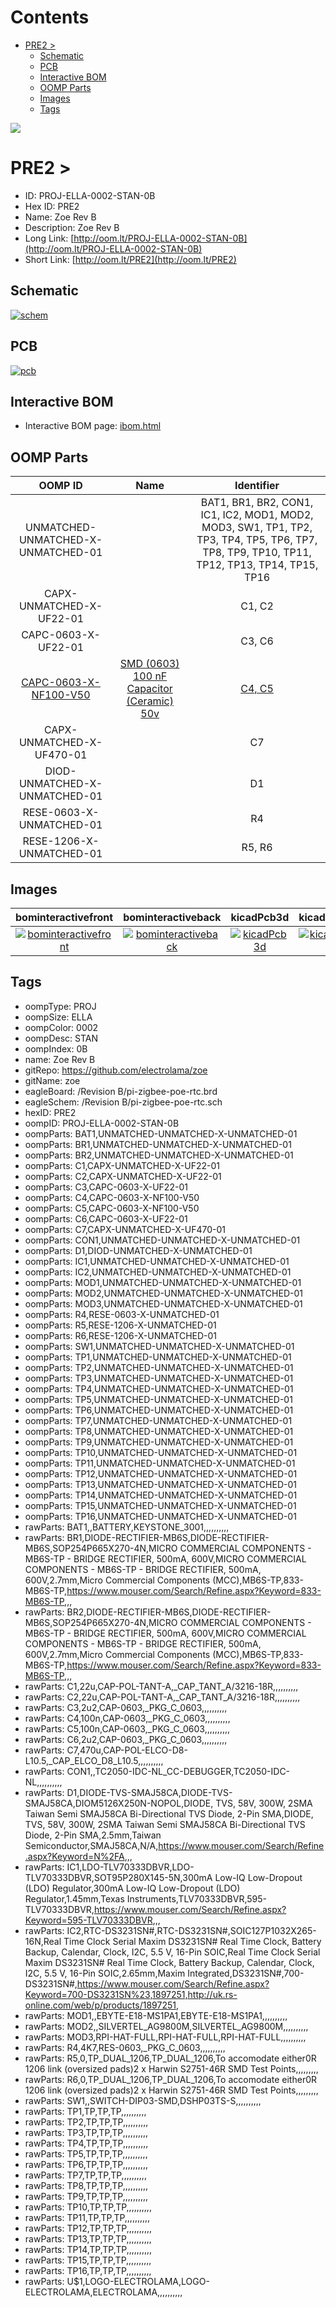 



Contents
========

* [PRE2 > ](#pre2--)
	* [Schematic](#schematic)
	* [PCB](#pcb)
	* [Interactive BOM](#interactive-bom)
	* [OOMP Parts](#oomp-parts)
	* [Images](#images)
	* [Tags](#tags)
  
![][im]
# PRE2 > 

- ID: PROJ-ELLA-0002-STAN-0B
- Hex ID: PRE2
- Name: Zoe Rev B
- Description: Zoe Rev B
- Long Link: [http://oom.lt/PROJ-ELLA-0002-STAN-0B](http://oom.lt/PROJ-ELLA-0002-STAN-0B)
- Short Link: [http://oom.lt/PRE2](http://oom.lt/PRE2)

## Schematic
  
[![schem](eagleSchemImage.png)](eagleSchemImage.png)
## PCB
  
[![pcb](eagleImage.png)](eagleImage.png)
## Interactive BOM

- Interactive BOM page: [ibom.html](https://htmlpreview.github.io/?https://github.com/oomlout/oomlout_OOMP_projects/blob/main/PROJ-ELLA-0002-STAN-0B/kicad/bom/ibom.html)

## OOMP Parts
  

|OOMP ID|Name|Identifier|
| :---: | :---: | :---: |
|UNMATCHED-UNMATCHED-X-UNMATCHED-01||BAT1, BR1, BR2, CON1, IC1, IC2, MOD1, MOD2, MOD3, SW1, TP1, TP2, TP3, TP4, TP5, TP6, TP7, TP8, TP9, TP10, TP11, TP12, TP13, TP14, TP15, TP16|
|CAPX-UNMATCHED-X-UF22-01||C1, C2|
|CAPC-0603-X-UF22-01||C3, C6|
|[CAPC-0603-X-NF100-V50](https://github.com/oomlout/oomlout_OOMP_parts/tree/main/CAPC-0603-X-NF100-V50/)|[SMD (0603) 100 nF Capacitor (Ceramic) 50v](https://github.com/oomlout/oomlout_OOMP_parts/tree/main/CAPC-0603-X-NF100-V50/)|[C4, C5](https://github.com/oomlout/oomlout_OOMP_parts/tree/main/CAPC-0603-X-NF100-V50/)|
|CAPX-UNMATCHED-X-UF470-01||C7|
|DIOD-UNMATCHED-X-UNMATCHED-01||D1|
|RESE-0603-X-UNMATCHED-01||R4|
|RESE-1206-X-UNMATCHED-01||R5, R6|

## Images
  
  

|bominteractivefront|bominteractiveback|kicadPcb3d|kicadPcb3dFront|kicadPcb3dBack|kicadschem|eagleImage|eagleSchemImage|
| :---: | :---: | :---: | :---: | :---: | :---: | :---: | :---: |
|[![bominteractivefront](bomFront_140.png)](bomFront.png)|[![bominteractiveback](bomBack_140.png)](bomBack.png)|[![kicadPcb3d](kicadPcb3d_140.png)](kicadPcb3d.png)|[![kicadPcb3dFront](kicadPcb3dFront_140.png)](kicadPcb3dFront.png)|[![kicadPcb3dBack](kicadPcb3dBack_140.png)](kicadPcb3dBack.png)|[![kicadschem](kicadschem_140.png)](kicadschem.png)|[![eagleImage](eagleImage_140.png)](eagleImage.png)|[![eagleSchemImage](eagleSchemImage_140.png)](eagleSchemImage.png)|

## Tags

- oompType: PROJ
- oompSize: ELLA
- oompColor: 0002
- oompDesc: STAN
- oompIndex: 0B
- name: Zoe Rev B
- gitRepo: https://github.com/electrolama/zoe
- gitName: zoe
- eagleBoard: /Revision B/pi-zigbee-poe-rtc.brd
- eagleSchem: /Revision B/pi-zigbee-poe-rtc.sch
- hexID: PRE2
- oompID: PROJ-ELLA-0002-STAN-0B
- oompParts: BAT1,UNMATCHED-UNMATCHED-X-UNMATCHED-01
- oompParts: BR1,UNMATCHED-UNMATCHED-X-UNMATCHED-01
- oompParts: BR2,UNMATCHED-UNMATCHED-X-UNMATCHED-01
- oompParts: C1,CAPX-UNMATCHED-X-UF22-01
- oompParts: C2,CAPX-UNMATCHED-X-UF22-01
- oompParts: C3,CAPC-0603-X-UF22-01
- oompParts: C4,CAPC-0603-X-NF100-V50
- oompParts: C5,CAPC-0603-X-NF100-V50
- oompParts: C6,CAPC-0603-X-UF22-01
- oompParts: C7,CAPX-UNMATCHED-X-UF470-01
- oompParts: CON1,UNMATCHED-UNMATCHED-X-UNMATCHED-01
- oompParts: D1,DIOD-UNMATCHED-X-UNMATCHED-01
- oompParts: IC1,UNMATCHED-UNMATCHED-X-UNMATCHED-01
- oompParts: IC2,UNMATCHED-UNMATCHED-X-UNMATCHED-01
- oompParts: MOD1,UNMATCHED-UNMATCHED-X-UNMATCHED-01
- oompParts: MOD2,UNMATCHED-UNMATCHED-X-UNMATCHED-01
- oompParts: MOD3,UNMATCHED-UNMATCHED-X-UNMATCHED-01
- oompParts: R4,RESE-0603-X-UNMATCHED-01
- oompParts: R5,RESE-1206-X-UNMATCHED-01
- oompParts: R6,RESE-1206-X-UNMATCHED-01
- oompParts: SW1,UNMATCHED-UNMATCHED-X-UNMATCHED-01
- oompParts: TP1,UNMATCHED-UNMATCHED-X-UNMATCHED-01
- oompParts: TP2,UNMATCHED-UNMATCHED-X-UNMATCHED-01
- oompParts: TP3,UNMATCHED-UNMATCHED-X-UNMATCHED-01
- oompParts: TP4,UNMATCHED-UNMATCHED-X-UNMATCHED-01
- oompParts: TP5,UNMATCHED-UNMATCHED-X-UNMATCHED-01
- oompParts: TP6,UNMATCHED-UNMATCHED-X-UNMATCHED-01
- oompParts: TP7,UNMATCHED-UNMATCHED-X-UNMATCHED-01
- oompParts: TP8,UNMATCHED-UNMATCHED-X-UNMATCHED-01
- oompParts: TP9,UNMATCHED-UNMATCHED-X-UNMATCHED-01
- oompParts: TP10,UNMATCHED-UNMATCHED-X-UNMATCHED-01
- oompParts: TP11,UNMATCHED-UNMATCHED-X-UNMATCHED-01
- oompParts: TP12,UNMATCHED-UNMATCHED-X-UNMATCHED-01
- oompParts: TP13,UNMATCHED-UNMATCHED-X-UNMATCHED-01
- oompParts: TP14,UNMATCHED-UNMATCHED-X-UNMATCHED-01
- oompParts: TP15,UNMATCHED-UNMATCHED-X-UNMATCHED-01
- oompParts: TP16,UNMATCHED-UNMATCHED-X-UNMATCHED-01
- rawParts: BAT1,,BATTERY,KEYSTONE_3001,,,,,,,,,,
- rawParts: BR1,DIODE-RECTIFIER-MB6S,DIODE-RECTIFIER-MB6S,SOP254P665X270-4N,MICRO COMMERCIAL COMPONENTS - MB6S-TP - BRIDGE RECTIFIER, 500mA, 600V,MICRO COMMERCIAL COMPONENTS - MB6S-TP - BRIDGE RECTIFIER, 500mA, 600V,2.7mm,Micro Commercial Components (MCC),MB6S-TP,833-MB6S-TP,https://www.mouser.com/Search/Refine.aspx?Keyword=833-MB6S-TP,,,
- rawParts: BR2,DIODE-RECTIFIER-MB6S,DIODE-RECTIFIER-MB6S,SOP254P665X270-4N,MICRO COMMERCIAL COMPONENTS - MB6S-TP - BRIDGE RECTIFIER, 500mA, 600V,MICRO COMMERCIAL COMPONENTS - MB6S-TP - BRIDGE RECTIFIER, 500mA, 600V,2.7mm,Micro Commercial Components (MCC),MB6S-TP,833-MB6S-TP,https://www.mouser.com/Search/Refine.aspx?Keyword=833-MB6S-TP,,,
- rawParts: C1,22u,CAP-POL-TANT-A,_CAP_TANT_A/3216-18R,,,,,,,,,,
- rawParts: C2,22u,CAP-POL-TANT-A,_CAP_TANT_A/3216-18R,,,,,,,,,,
- rawParts: C3,2u2,CAP-0603,_PKG_C_0603,,,,,,,,,,
- rawParts: C4,100n,CAP-0603,_PKG_C_0603,,,,,,,,,,
- rawParts: C5,100n,CAP-0603,_PKG_C_0603,,,,,,,,,,
- rawParts: C6,2u2,CAP-0603,_PKG_C_0603,,,,,,,,,,
- rawParts: C7,470u,CAP-POL-ELCO-D8-L10.5,_CAP_ELCO_D8_L10.5,,,,,,,,,,
- rawParts: CON1,,TC2050-IDC-NL_CC-DEBUGGER,TC2050-IDC-NL,,,,,,,,,,
- rawParts: D1,DIODE-TVS-SMAJ58CA,DIODE-TVS-SMAJ58CA,DIOM5126X250N-NOPOL,DIODE, TVS, 58V, 300W, 2SMA Taiwan Semi SMAJ58CA Bi-Directional TVS Diode, 2-Pin SMA,DIODE, TVS, 58V, 300W, 2SMA Taiwan Semi SMAJ58CA Bi-Directional TVS Diode, 2-Pin SMA,2.5mm,Taiwan Semiconductor,SMAJ58CA,N/A,https://www.mouser.com/Search/Refine.aspx?Keyword=N%2FA,,,
- rawParts: IC1,LDO-TLV70333DBVR,LDO-TLV70333DBVR,SOT95P280X145-5N,300mA Low-IQ Low-Dropout (LDO) Regulator,300mA Low-IQ Low-Dropout (LDO) Regulator,1.45mm,Texas Instruments,TLV70333DBVR,595-TLV70333DBVR,https://www.mouser.com/Search/Refine.aspx?Keyword=595-TLV70333DBVR,,,
- rawParts: IC2,RTC-DS3231SN#,RTC-DS3231SN#,SOIC127P1032X265-16N,Real Time Clock Serial Maxim DS3231SN# Real Time Clock, Battery Backup, Calendar, Clock, I2C, 5.5 V, 16-Pin SOIC,Real Time Clock Serial Maxim DS3231SN# Real Time Clock, Battery Backup, Calendar, Clock, I2C, 5.5 V, 16-Pin SOIC,2.65mm,Maxim Integrated,DS3231SN#,700-DS3231SN#,https://www.mouser.com/Search/Refine.aspx?Keyword=700-DS3231SN%23,1897251,http://uk.rs-online.com/web/p/products/1897251,
- rawParts: MOD1,,EBYTE-E18-MS1PA1,EBYTE-E18-MS1PA1,,,,,,,,,,
- rawParts: MOD2,,SILVERTEL_AG9800M,SILVERTEL_AG9800M,,,,,,,,,,
- rawParts: MOD3,RPI-HAT-FULL,RPI-HAT-FULL,RPI-HAT-FULL,,,,,,,,,,
- rawParts: R4,4K7,RES-0603,_PKG_C_0603,,,,,,,,,,
- rawParts: R5,0,TP_DUAL_1206,TP_DUAL_1206,To accomodate either0R 1206 link (oversized pads)2 x Harwin S2751-46R SMD Test Points,,,,,,,,,
- rawParts: R6,0,TP_DUAL_1206,TP_DUAL_1206,To accomodate either0R 1206 link (oversized pads)2 x Harwin S2751-46R SMD Test Points,,,,,,,,,
- rawParts: SW1,,SWITCH-DIP03-SMD,DSHP03TS-S,,,,,,,,,,
- rawParts: TP1,TP,TP,TP,,,,,,,,,,
- rawParts: TP2,TP,TP,TP,,,,,,,,,,
- rawParts: TP3,TP,TP,TP,,,,,,,,,,
- rawParts: TP4,TP,TP,TP,,,,,,,,,,
- rawParts: TP5,TP,TP,TP,,,,,,,,,,
- rawParts: TP6,TP,TP,TP,,,,,,,,,,
- rawParts: TP7,TP,TP,TP,,,,,,,,,,
- rawParts: TP8,TP,TP,TP,,,,,,,,,,
- rawParts: TP9,TP,TP,TP,,,,,,,,,,
- rawParts: TP10,TP,TP,TP,,,,,,,,,,
- rawParts: TP11,TP,TP,TP,,,,,,,,,,
- rawParts: TP12,TP,TP,TP,,,,,,,,,,
- rawParts: TP13,TP,TP,TP,,,,,,,,,,
- rawParts: TP14,TP,TP,TP,,,,,,,,,,
- rawParts: TP15,TP,TP,TP,,,,,,,,,,
- rawParts: TP16,TP,TP,TP,,,,,,,,,,
- rawParts: U$1,LOGO-ELECTROLAMA,LOGO-ELECTROLAMA,ELECTROLAMA,,,,,,,,,,



[im]: kicadPcb3d_450.png
